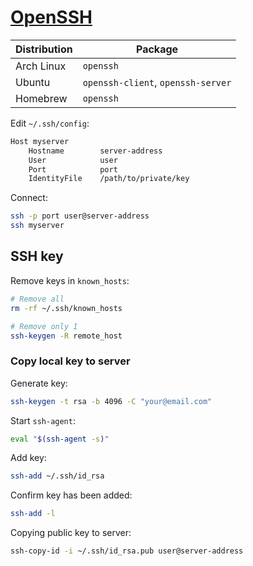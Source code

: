 # [OpenSSH](https://www.openssh.com/)

| Distribution | Package                            |
| ------------ | ---------------------------------- |
| Arch Linux   | `openssh`                          |
| Ubuntu       | `openssh-client`, `openssh-server` |
| Homebrew     | `openssh`                          |

Edit `~/.ssh/config`:

```txt
Host myserver
    Hostname        server-address
    User            user
    Port            port
    IdentityFile    /path/to/private/key
```

Connect:

```sh
ssh -p port user@server-address
ssh myserver
```

## SSH key

Remove keys in `known_hosts`:

```sh
# Remove all
rm -rf ~/.ssh/known_hosts

# Remove only 1
ssh-keygen -R remote_host
```

### Copy local key to server

Generate key:

```sh
ssh-keygen -t rsa -b 4096 -C "your@email.com"
```

Start `ssh-agent`:

```sh
eval "$(ssh-agent -s)"
```

Add key:

```sh
ssh-add ~/.ssh/id_rsa
```

Confirm key has been added:

```sh
ssh-add -l
```

Copying public key to server:

```sh
ssh-copy-id -i ~/.ssh/id_rsa.pub user@server-address
```
